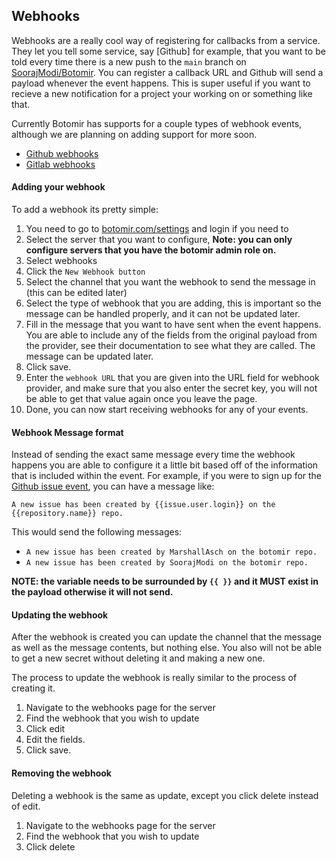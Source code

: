 ## Webhooks

Webhooks are a really cool way of registering for callbacks from a service. 
They let you tell some service, say [Github] for example, that you want to be told every time there is a new push to the `main` branch on [SoorajModi/Botomir](https://github.com/SoorajModi/Botomir). 
You can register a callback URL and Github will send a payload whenever the event happens. 
This is super useful if you want to recieve a new notification for a project your working on or something like that. 

Currently Botomir has supports for a couple types of webhook events, although we are planning on adding support for more soon.
- [Github webhooks](https://docs.github.com/en/developers/webhooks-and-events/about-webhooks)
- [Gitlab webhooks](https://docs.gitlab.com/ee/user/project/integrations/webhooks.html)


#### Adding your webhook

To add a webhook its pretty simple:

1. You need to go to [botomir.com/settings](https://botomir.com/settings) and login if you need to
2. Select the server that you want to configure, **Note: you can only configure servers that you have the botomir admin role on.**
3. Select webhooks
4. Click the `New Webhook button`
5. Select the channel that you want the webhook to send the message in (this can be edited later)
6. Select the type of webhook that you are adding, this is important so the message can be handled properly, and it can not be updated later. 
7. Fill in the message that you want to have sent when the event happens. You are able to include any of the fields from the original payload from the provider, see their documentation to see what they are called. The message can be updated later.
8. Click save.
9. Enter the `webhook URL` that you are given into the URL field for webhook provider, and make sure that you also enter the secret key, you will not be able to get that value again once you leave the page.
10. Done, you can now start receiving webhooks for any of your events. 

#### Webhook Message format

Instead of sending the exact same message every time the webhook happens you are able to configure it a little bit based off of the information that is included within the event.
For example, if you were to sign up for the [Github issue event](https://docs.github.com/en/developers/webhooks-and-events/webhook-events-and-payloads#issues), you can have a message like:

```
A new issue has been created by {{issue.user.login}} on the {{repository.name}} repo.
```

This would send the following messages:
- `A new issue has been created by MarshallAsch on the botomir repo.`
- `A new issue has been created by SoorajModi on the botomir repo.`

**NOTE: the variable needs to be surrounded by `{{ }}` and it MUST exist in the payload otherwise it will not send.** 


#### Updating the webhook

After the webhook is created you can update the channel that the message as well as the message contents, but nothing else. 
You also will not be able to get a new secret without deleting it and making a new one. 

The process to update the webhook is really similar to the process of creating it. 
1. Navigate to the webhooks page for the server
2. Find the webhook that you wish to update
3. Click edit
4. Edit the fields.
5. Click save.

#### Removing the webhook

Deleting a webhook is the same as update, except you click delete instead of edit.
1. Navigate to the webhooks page for the server
2. Find the webhook that you wish to update
3. Click delete
